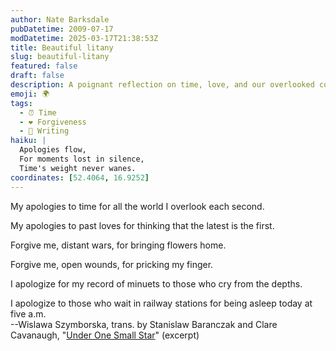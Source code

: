 ```yaml
---
author: Nate Barksdale
pubDatetime: 2009-07-17
modDatetime: 2025-03-17T21:38:53Z
title: Beautiful litany
slug: beautiful-litany
featured: false
draft: false
description: A poignant reflection on time, love, and our overlooked connections, inspired by Wislawa Szymborska's poetry.
emoji: 🌍
tags:
  - ⏰ Time
  - ❤️ Forgiveness
  - 📝 Writing
haiku: |
  Apologies flow,  
  For moments lost in silence,  
  Time's weight never wanes.
coordinates: [52.4064, 16.9252]
---
```


My apologies to time for all the world I overlook each second.

My apologies to past loves for thinking that the latest is the first.

Forgive me, distant wars, for bringing flowers home.

Forgive me, open wounds, for pricking my finger.

I apologize for my record of minuets to those who cry from the depths.

I apologize to those who wait in railway stations for being asleep today at five a.m.  
--Wislawa Szymborska, trans. by Stanislaw Baranczak and Clare Cavanaugh, "[Under One Small Star](http://www.poemhunter.com/poem/under-one-small-star/)" (excerpt)
